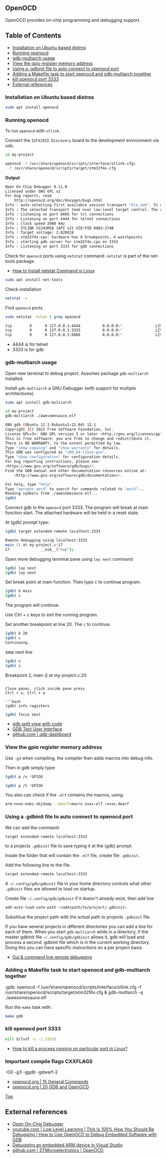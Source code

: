 ## OpenOCD

OpenOCD provides on-chip programming and debugging support.

## Table of Contents
- [Installation on Ubuntu based distros](#installation-on-ubuntu-based-distros)
- [Running openocd](#running-openocd)
- [gdb-multiarch usage](#gdb-multiarch-usage)
- [View the gpio register memory address]()
- [Using a .gdbinit file to auto connect to openocd port]()
- [Adding a Makefile task to start openocd and gdb-multiarch together]()
- [kill openocd port 3333]()
- [External references](#external-references)

### Installation on Ubuntu based distros

```bash
sudo apt install openocd
```

### Running openocd
To run `openocd` with `stlink`.

Connect the `32F429ZI-Discovery` board to the development environment via usb.

```bash
cd my-project

openocd -f /usr/share/openocd/scripts/interface/stlink.cfg\
 -f /usr/share/openocd/scripts/target/stm32f4x.cfg
```
**Output**
```bash
Open On-Chip Debugger 0.11.0
Licensed under GNU GPL v2
For bug reports, read
	http://openocd.org/doc/doxygen/bugs.html
Info : auto-selecting first available session transport "hla_swd". To override use 'transport select <transport>'.
Info : The selected transport took over low-level target control. The results might differ compared to plain JTAG/SWD
Info : Listening on port 6666 for tcl connections
Info : Listening on port 4444 for telnet connections
Info : clock speed 2000 kHz
Info : STLINK V2J43M28 (API v2) VID:PID 0483:374B
Info : Target voltage: 2.828818
Info : stm32f4x.cpu: hardware has 6 breakpoints, 4 watchpoints
Info : starting gdb server for stm32f4x.cpu on 3333
Info : Listening on port 3333 for gdb connections
```

Check for `openocd` ports using `netstat` command. `netstat` is part of the net-tools package.

- [How to Install netstat Command in Linux](https://www.tecmint.com/install-netstat-in-linux/)

```bash
sudo apt install net-tools
```

Check installation
```bash
netstat -v
```

Find `openocd` ports. 

```bash
sudo netstat -tulpn | grep openocd
```

```bash
tcp        0      0 127.0.0.1:4444          0.0.0.0:*               LISTEN      2872/openocd        
tcp        0      0 127.0.0.1:3333          0.0.0.0:*               LISTEN      2872/openocd        
tcp        0      0 127.0.0.1:6666          0.0.0.0:*               LISTEN      2872/openocd   
```

- 4444 is for telnet
- 3333 is for gdb

### gdb-multiarch usage

Open new terminal to debug project. Assumes package `gdb-multiarch` installed.

Install `gdb-multiarch` a GNU Debugger (with support for multiple architectures).

```bash
sudo apt install gdb-multiarch
```

```bash
cd my-project
gdb-multiarch ./awesomesauce.elf
```

```bash
GNU gdb (Ubuntu 12.1-0ubuntu1~22.04) 12.1
Copyright (C) 2022 Free Software Foundation, Inc.
License GPLv3+: GNU GPL version 3 or later <http://gnu.org/licenses/gpl.html>
This is free software: you are free to change and redistribute it.
There is NO WARRANTY, to the extent permitted by law.
Type "show copying" and "show warranty" for details.
This GDB was configured as "x86_64-linux-gnu".
Type "show configuration" for configuration details.
For bug reporting instructions, please see:
<https://www.gnu.org/software/gdb/bugs/>.
Find the GDB manual and other documentation resources online at:
    <http://www.gnu.org/software/gdb/documentation/>.

For help, type "help".
Type "apropos word" to search for commands related to "word"...
Reading symbols from ./awesomesauce.elf...
(gdb) 
```

Connect gdb to the `openocd` port 3333. The program will break at main function start. The attached hardware will be held in a reset state.

At (gdb) prompt type:

```bash
(gdb) target extended-remote localhost:3333
```

```bash
Remote debugging using localhost:3333
main () at my-project.c:17
17				__asm__("nop");
```

Open more debugging terminal pane using `lay next` command
```bash
(gdb) lay next
(gdb) lay next
```

Set break point at main function. Then type c to continue  program.

```bash
(gdb) b main
(gdb) c
```

The program will continue.

Use Ctrl + c keys to exit the running program.

Set another breakpoint at line 20. The `c` to continue.

```bash
(gdb) b 20
(gdb) c
Continuing.
```

step next line
```bash
(gdb) n
(gdb) s
```

Breakpoint 2, main () at my-project.c:20
```

Close panes, click inside pane press
Ctrl + x, Ctrl + a

'''bash
(gdb) info registers
```

```bash
(gdb) focus next
```

- [gdb split view with code](https://stackoverflow.com/questions/10115540/gdb-split-view-with-code/51301717#51301717)
- [GDB Text User Interface ](http://www.cs.fsu.edu/~baker/ada/gnat/html/gdb_23.html)
- [github.com | gdb-dashboard](https://github.com/cyrus-and/gdb-dashboard)

### View the gpio register memory address

Use `-g3` when compiling, the compiler then adds macros into debug info.

Then in gdb simply type: 

```bash
(gdb) p /x *GPIOG
```

```bash
(gdb) p /t *GPIOG
```

You also can check if the `.elf` contains the macros, using:

```bash
arm-none-eabi-objdump --dwarf=macro xxxx.elf >xxxx.dwarf
```

### Using a .gdbinit file to auto connect to openocd port

We can add the command:

```bash
target extended-remote localhost:3333
```
to a projects `.gdbinit` file to save typing it at the (gdb) prompt.

Inside the folder that will contain the `.elf` file, create file `.gdbinit`.

Add the following line to the file.

```bash
target extended-remote localhost:3333
```

A `~/.config/gdb/gdbinit` file in your home directory controls what other `.gdbinit` files are allowed to load on startup. 

Create file `~/.config/gdb/gdbinit` if it doesn't already exist, then add line

```bash
add-auto-load-safe-path </add/path/to/project/.gdbinit>
```

Subsititue the project path with the actual path to projects `.gdbinit` file.

If you have several projects in different directories you can add a line for each of them. When you start `gdb-multiarch` while in a directory, if the master gdbinit file `~/.config/gdb/gdbinit` allows it, gdb will load and process a second .gdbinit file which is in the current working directory. Doing this you can have specific instructions on a per project basis.


- [Gui & command line remote debugging](https://www.96boards.org/blog/gui-command-line-remote-debugging/)


### Adding a Makefile task to start openocd and gdb-multiarch together

:gdb:
  openocd -f /usr/share/openocd/scripts/interface/stlink.cfg -f /usr/share/openocd/scripts/target/stm32f4x.cfg & gdb-multiarch -q ./awesomesauce.elf


Run the `make` task with:

```bash
make gdb
```



### kill openocd port 3333

```bash
kill $(lsof -t -i:3333)
```

- [How to kill a process running on particular port in Linux?](https://stackoverflow.com/questions/11583562/how-to-kill-a-process-running-on-particular-port-in-linux)

### Important compile flags CXXFLAGS

-O0
-g3
-ggdb
-gdwarf-2

- [openocd.org | 15 General Commands](https://openocd.org/doc/html/General-Commands.html)
- [openocd.org | 20 GDB and OpenOCD](https://openocd.org/doc/html/GDB-and-OpenOCD.html)

[Top](#table-of-contents)
## External references
- [Open On-Chip Debugger](https://openocd.org/pages/getting-openocd.html)
- [youtube.com | Low Level Learning | This Is 100% How You Should Be Debugging | How to Use OpenOCD to Debug Embedded Software with GDB](https://www.youtube.com/watch?v=_1u7IOnivnM)
- [Debugging an embedded ARM device in Visual Studio](https://devblogs.microsoft.com/cppblog/debugging-an-embedded-arm-device-in-visual-studio/)
- [github.com | STMicroelectronics | OpenOCD](https://github.com/STMicroelectronics/OpenOCD)

